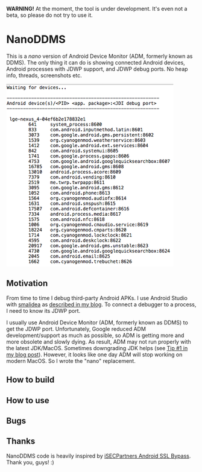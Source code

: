 __WARNING!__ At the moment, the tool is under development. It's even not a beta, so please do not try to use it.

# NanoDDMS

This is a _nano_ version of Android Device Monitor (ADM, formerly known as DDMS). The only thing it can do is showing connected Android devices, Android processes with JDWP support, and JDWP debug ports. No heap info, threads, screenshots etc.

![](screenshot.png)

## Motivation

From time to time I debug third-party Android APKs. I use Android Studio with [smalidea](https://github.com/JesusFreke/smali/wiki/smalidea) as [described in my blog](https://kov4l3nko.github.io/blog/2018-01-20-debugging-thirdparty-android-java-code/). To connect a debugger to a process, I need to know its JDWP port. 

I usually use Android Device Monitor (ADM, formerly known as DDMS) to get the JDWP port. Unfortunately, Google reduced ADM development/support as much as possible, so ADM is getting more and more obsolete and slowly dying. As result, ADM may not run properly with the latest JDK/MacOS. Sometimes downgrading JDK helps (see [Tip #1 in my blog post](https://kov4l3nko.github.io/blog/2018-01-20-debugging-thirdparty-android-java-code/)). However, it looks like one day ADM will stop working on modern MacOS. So I wrote the "nano" replacement.

## How to build

## How to use

## Bugs

## Thanks

NanoDDMS code is heavily inspired by [iSECPartners Android SSL Bypass](https://github.com/iSECPartners/android-ssl-bypass). Thank you, guys! :)
